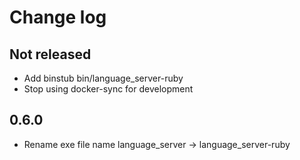 # Change log

## Not released

- Add binstub bin/language_server-ruby
- Stop using docker-sync for development

## 0.6.0

- Rename exe file name language_server -> language_server-ruby
